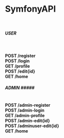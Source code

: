 # <b>SymfonyAPI<b> </br></br>
##### USER #####
</br></br>
POST /register</br>
POST /login</br>
GET /profile</br>
POST /edit{id}</br>
GET /home</br>


##### ADMIN #####</br></br>

POST /admin-register</br>
POST /admin-login</br>
GET /admin-profile</br>
POST /admin-edit{id}</br>
POST /adminuser-edit{id}</br>
GET /home</br>
